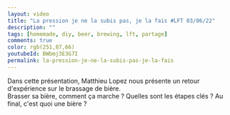 ```yaml
---
layout: video
title: "La pression je ne la subis pas, je la fais #LFT 03/06/22" 
description: ""
tags: [homemade, diy, beer, brewing, lft, partage]
comments: true
color: rgb(251,87,66)
youtubeId: BWbmj3E3G7I
permalink: la-pression-je-ne-la-subis-pas-je-la-fais
---
```


Dans cette présentation, Matthieu Lopez nous présente un retour d'expérience sur le brassage de bière.  
Brasser sa bière, comment ça marche ? Quelles sont les étapes clés ? 
Au final, c'est quoi une bière ?

